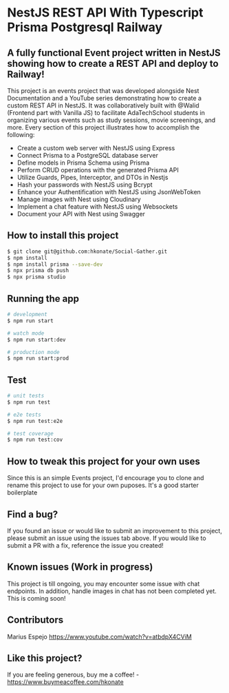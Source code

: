 <h1>NestJS REST API With Typescript Prisma Postgresql Railway</h1>

<h2>A fully functional Event project written in NestJS showing how to create a REST API and deploy to Railway!</h2>


<p>This project is an events project that was developed alongside Nest Documentation and a YouTube series demonstrating how to create a custom REST API in NestJS. It was collaboratively built with @Walid (Frontend part with Vanilla JS) to facilitate AdaTechSchool students in organizing various events such as study sessions, movie screenings, and more. Every section of this project illustrates how to accomplish the following:</p>
<ul>
  <li>Create a custom web server with NestJS using Express</li>
  <li>Connect Prisma to a PostgreSQL database server</li>
  <li>Define models in Prisma Schema using Prisma</li>
  <li>Perform CRUD operations with the generated Prisma API</li>
  <li>Utilize Guards, Pipes, Interceptor, and DTOs in Nestjs</li>
  <li>Hash your passwords with NestJS using Bcrypt</li>
  <li>Enhance your Authentification with NestJS using JsonWebToken</li>
  <li>Manage images with Nest using Cloudinary</li>
  <li>Implement a chat feature with NestJS using Websockets</li>
  <li>Document your API with Nest using Swagger</li>
</ul>

## How to install this project

```bash
$ git clone git@github.com:hkonate/Social-Gather.git
$ npm install
$ npm install prisma --save-dev
$ npx prisma db push
$ npx prisma studio
```

## Running the app

```bash
# development
$ npm run start

# watch mode
$ npm run start:dev

# production mode
$ npm run start:prod
```

## Test

```bash
# unit tests
$ npm run test

# e2e tests
$ npm run test:e2e

# test coverage
$ npm run test:cov
```

## How to tweak this project for your own uses

Since this is an simple Events project, I'd encourage you to clone and rename this project to use for your own puposes. It's a good starter boilerplate

## Find a bug?

If you found an issue or would like to submit an improvement to this project, please submit an issue using the issues tab above. If you would like to submit a PR with a fix, reference the issue you created!

## Known issues (Work in progress)

This project is till ongoing, you may encounter some issue with chat endpoints. In addition, handle images in chat has not been completed yet. This is coming soon!

## Contributors
Marius Espejo https://www.youtube.com/watch?v=atbdpX4CViM

## Like this project?

If you are feeling generous, buy me a coffee! - https://www.buymeacoffee.com/hkonate
